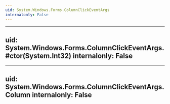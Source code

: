 ```yaml
---
uid: System.Windows.Forms.ColumnClickEventArgs
internalonly: False
---
```


---
uid: System.Windows.Forms.ColumnClickEventArgs.#ctor(System.Int32)
internalonly: False
---

---
uid: System.Windows.Forms.ColumnClickEventArgs.Column
internalonly: False
---
